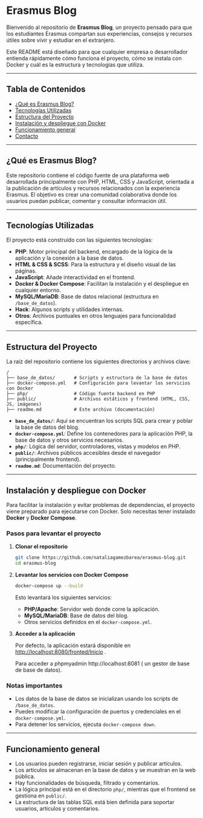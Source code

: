 # Erasmus Blog

Bienvenido al repositorio de **Erasmus Blog**, un proyecto pensado para que los estudiantes Erasmus compartan sus experiencias, consejos y recursos útiles sobre vivir y estudiar en el extranjero.

Este README está diseñado para que cualquier empresa o desarrollador entienda rápidamente cómo funciona el proyecto, cómo se instala con Docker y cuál es la estructura y tecnologías que utiliza.

---

## Tabla de Contenidos

- [¿Qué es Erasmus Blog?](#qué-es-erasmus-blog)
- [Tecnologías Utilizadas](#tecnologías-utilizadas)
- [Estructura del Proyecto](#estructura-del-proyecto)
- [Instalación y despliegue con Docker](#instalación-y-despliegue-con-docker)
- [Funcionamiento general](#funcionamiento-general)
- [Contacto](#contacto)

---

## ¿Qué es Erasmus Blog?

Este repositorio contiene el código fuente de una plataforma web desarrollada principalmente con PHP, HTML, CSS y JavaScript, orientada a la publicación de artículos y recursos relacionados con la experiencia Erasmus. El objetivo es crear una comunidad colaborativa donde los usuarios puedan publicar, comentar y consultar información útil.

---

## Tecnologías Utilizadas

El proyecto está construido con las siguientes tecnologías:

- **PHP**: Motor principal del backend, encargado de la lógica de la aplicación y la conexión a la base de datos.
- **HTML & CSS & SCSS**: Para la estructura y el diseño visual de las páginas.
- **JavaScript**: Añade interactividad en el frontend.
- **Docker & Docker Compose**: Facilitan la instalación y el despliegue en cualquier entorno.
- **MySQL/MariaDB**: Base de datos relacional (estructura en `/base_de_datos`).
- **Hack**: Algunos scripts y utilidades internas.
- **Otros**: Archivos puntuales en otros lenguajes para funcionalidad específica.

---

## Estructura del Proyecto

La raíz del repositorio contiene los siguientes directorios y archivos clave:

```
/
├── base_de_datos/       # Scripts y estructura de la base de datos
├── docker-compose.yml   # Configuración para levantar los servicios con Docker
├── php/                 # Código fuente backend en PHP
├── public/              # Archivos estáticos y frontend (HTML, CSS, JS, imágenes)
├── readme.md            # Este archivo (documentación)
```

- **`base_de_datos/`**: Aquí se encuentran los scripts SQL para crear y poblar la base de datos del blog.
- **`docker-compose.yml`**: Define los contenedores para la aplicación PHP, la base de datos y otros servicios necesarios.
- **`php/`**: Lógica del servidor, controladores, vistas y modelos en PHP.
- **`public/`**: Archivos públicos accesibles desde el navegador (principalmente frontend).
- **`readme.md`**: Documentación del proyecto.

---

## Instalación y despliegue con Docker

Para facilitar la instalación y evitar problemas de dependencias, el proyecto viene preparado para ejecutarse con Docker. Solo necesitas tener instalado **Docker** y **Docker Compose**.

### Pasos para levantar el proyecto

1. **Clonar el repositorio**

   ```bash
   git clone https://github.com/nataliagamezbarea/erasmus-blog.git
   cd erasmus-blog
   ```

2. **Levantar los servicios con Docker Compose**

   ```bash
   docker-compose up --build
   ```

   Esto levantará los siguientes servicios:
   - **PHP/Apache**: Servidor web donde corre la aplicación.
   - **MySQL/MariaDB**: Base de datos del blog.
   - Otros servicios definidos en el `docker-compose.yml`.

3. **Acceder a la aplicación**

   Por defecto, la aplicación estará disponible en [http://localhost:8080/fronted/Inicio](http://localhost:8080/fronted/Inicio) .

   Para acceder a phpmyadmin http://localhost:8081 ( un gestor de base de base de datos).

### Notas importantes

- Los datos de la base de datos se inicializan usando los scripts de `/base_de_datos`.
- Puedes modificar la configuración de puertos y credenciales en el `docker-compose.yml`.
- Para detener los servicios, ejecuta `docker-compose down`.

---

## Funcionamiento general

- Los usuarios pueden registrarse, iniciar sesión y publicar artículos.
- Los artículos se almacenan en la base de datos y se muestran en la web pública.
- Hay funcionalidades de búsqueda, filtrado y comentarios.
- La lógica principal está en el directorio `php/`, mientras que el frontend se gestiona en `public/`.
- La estructura de las tablas SQL está bien definida para soportar usuarios, artículos y comentarios.
